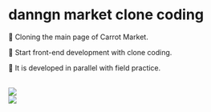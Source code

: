 # danngn market clone coding

🤍 Cloning the main page of Carrot Market.

🤍 Start front-end development with clone coding.

🤍 It is developed in parallel with field practice.

</br>

<img src="https://github-readme-stats.vercel.app/api?username=icecabbage&bg_color=180,00000000,1100ff&title_color=000000&text_color=ffc800"  />

</br>

<img src="https://github-readme-stats.vercel.app/api/top-langs/?username=icecabbage&layout=compact&bg_color=180,00000000,1100ff&title_color=5092fb&text_color=5092fb"  />
